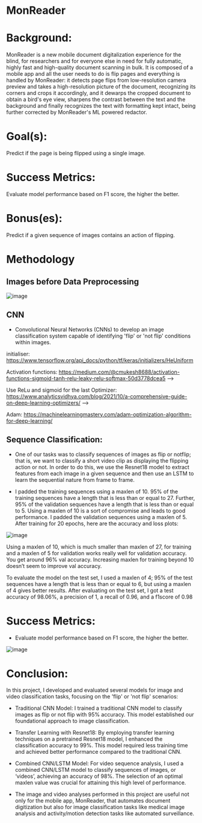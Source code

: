 # MonReader

# Background:

MonReader is a new mobile document digitalization experience for the blind, for researchers and for everyone else in need for fully automatic, highly fast and high-quality document scanning in bulk. It is composed of a mobile app and all the user needs to do is flip pages and everything is handled by MonReader: it detects page flips from low-resolution camera preview and takes a high-resolution picture of the document, recognizing its corners and crops it accordingly, and it dewarps the cropped document to obtain a bird's eye view, sharpens the contrast between the text and the background and finally recognizes the text with formatting kept intact, being further corrected by MonReader's ML powered redactor.

# Goal(s):

Predict if the page is being flipped using a single image.

# Success Metrics:

Evaluate model performance based on F1 score, the higher the better.

# Bonus(es):

Predict if a given sequence of images contains an action of flipping.

# Methodology

## Images before Data Preprocessing

![image](https://github.com/53KIbGcAqz0Gokmj/hzCUf7DdFpy6TetG/assets/143815258/0354486a-14c5-437f-bfe7-49a953ea1ab5)

## CNN

* Convolutional Neural Networks (CNNs) to develop an image classification system capable of identifying 'flip' or 'not flip' conditions within images. 

initialiser: https://www.tensorflow.org/api_docs/python/tf/keras/initializers/HeUniform 

Activation functions: https://medium.com/@cmukesh8688/activation-functions-sigmoid-tanh-relu-leaky-relu-softmax-50d3778dcea5 -->

Use ReLu and sigmoid for the last Optimizer: https://www.analyticsvidhya.com/blog/2021/10/a-comprehensive-guide-on-deep-learning-optimizers/ -->

Adam: https://machinelearningmastery.com/adam-optimization-algorithm-for-deep-learning/

## Sequence Classification:

* One of our tasks was to classify sequences of images as flip or notflip; that is, we want to classify a short video clip as displaying the flipping action or not. In order to do this, we use the Resnet18 model to extract features from each image in a given sequence and then use an LSTM to learn the sequential nature from frame to frame.

* I padded the training sequences using a maxlen of 10. 95% of the training sequences have a length that is less than or equal to 27. Further, 95% of the validation sequences have a length that is less than or equal to 5. Using a maxlen of 10 is a sort of compromise and leads to good performance. I padded the validation sequences using a maxlen of 5. After training for 20 epochs, here are the accuracy and loss plots:

![image](https://github.com/53KIbGcAqz0Gokmj/hzCUf7DdFpy6TetG/assets/143815258/77ba3483-f03b-4fd1-98f5-6de43f041518)

Using a maxlen of 10, which is much smaller than maxlen of 27, for training and a maxlen of 5 for validation works really well for validation accuracy. You get around 96% val accuracy. Increasing maxlen for training beyond 10 doesn’t seem to improve val accuracy.

To evaluate the model on the test set, I used a maxlen of 4; 95% of the test sequences have a length that is less than or equal to 6, but using a maxlen of 4 gives better results. After evaluating on the test set, I got a test accuracy of 98.06%, a precision of 1, a recall of 0.96, and a f1score of 0.98

# Success Metrics:

* Evaluate model performance based on F1 score, the higher the better.

![image](https://github.com/53KIbGcAqz0Gokmj/hzCUf7DdFpy6TetG/assets/143815258/34a1ceda-3a62-490e-b327-0f79f1a607fa)

# Conclusion:

In this project, I developed and evaluated several models for image and video classification tasks, focusing on the 'flip' or 'not flip' scenarios:

* Traditional CNN Model: I trained a traditional CNN model to classify images as flip or not flip with 95% accuracy. This model established our foundational approach to image classification.

* Transfer Learning with Resnet18: By employing transfer learning techniques on a pretrained Resnet18 model, I enhanced the classification accuracy to 99%. This model required less training time and achieved better performance compared to the traditional CNN.

* Combined CNN/LSTM Model: For video sequence analysis, I used a combined CNN/LSTM model to classify sequences of images, or ‘videos’, achieving an accuracy of 98%. The selection of an optimal maxlen value was crucial for attaining this high level of performance.

* The image and video analyses performed in this project are useful not only for the mobile app, MonReader, that automates document digitization but also for image classification tasks like medical image analysis and activity/motion detection tasks like automated surveillance.


